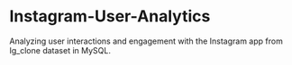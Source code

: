 # Instagram-User-Analytics
Analyzing user interactions and engagement with the Instagram app from  Ig_clone dataset in MySQL.
